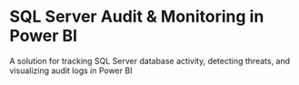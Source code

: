 # SQL Server Audit & Monitoring in Power BI

A solution for tracking SQL Server database activity, detecting threats, and visualizing audit logs in Power BI
